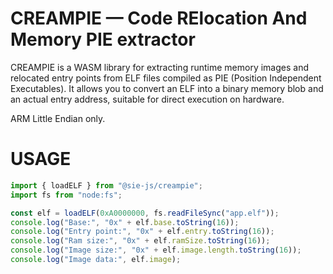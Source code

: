 # CREAMPIE — Code RElocation And Memory PIE extractor
CREAMPIE is a WASM library for extracting runtime memory images and relocated entry points from ELF files compiled as PIE (Position Independent Executables). It allows you to convert an ELF into a binary memory blob and an actual entry address, suitable for direct execution on hardware.

ARM Little Endian only.

# USAGE
```ts
import { loadELF } from "@sie-js/creampie";
import fs from "node:fs";

const elf = loadELF(0xA0000000, fs.readFileSync("app.elf"));
console.log("Base:", "0x" + elf.base.toString(16));
console.log("Entry point:", "0x" + elf.entry.toString(16));
console.log("Ram size:", "0x" + elf.ramSize.toString(16));
console.log("Image size:", "0x" + elf.image.length.toString(16));
console.log("Image data:", elf.image);
```

